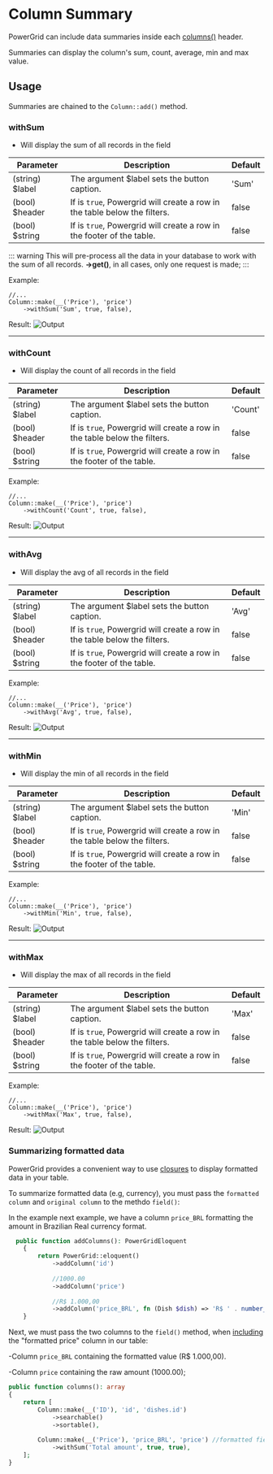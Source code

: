 # Column Summary

PowerGrid can include data summaries inside each [columns()](include-columns) header.

Summaries can display the column's sum, count, average, min and max value.

## Usage

Summaries are chained to the `Column::add()` method.

### withSum

* Will display the sum of all records in the field

| Parameter       | Description                                                               | Default |
|-----------------|---------------------------------------------------------------------------|---------|
| (string) $label | The argument $label sets the button caption.                              | 'Sum'   |
| (bool) $header  | If is `true`, Powergrid will create a row in the table below the filters. | false   |
| (bool) $string  | If is `true`, Powergrid will create a row in the footer of the table.     | false   |


::: warning
This will pre-process all the data in your database to work with the sum of all records. **->get()**, in all cases, only one request is made;
:::

Example:

```php{5}
//...
Column::make(__('Price'), 'price')
    ->withSum('Sum', true, false),
```

Result:
![Output](/_media/examples/cell_buttons/withSum.png)

---

### withCount

* Will display the count of all records in the field

| Parameter       | Description                                                               | Default |
|-----------------|---------------------------------------------------------------------------|---------|
| (string) $label | The argument $label sets the button caption.                              | 'Count' |
| (bool) $header  | If is `true`, Powergrid will create a row in the table below the filters. | false   |
| (bool) $string  | If is `true`, Powergrid will create a row in the footer of the table.     | false   |


Example:

```php{5}
//...
Column::make(__('Price'), 'price')
    ->withCount('Count', true, false),
```

Result:
![Output](/_media/examples/cell_buttons/withCount.png)

---

### withAvg

* Will display the avg of all records in the field

| Parameter       | Description                                                               | Default |
|-----------------|---------------------------------------------------------------------------|---------|
| (string) $label | The argument $label sets the button caption.                              | 'Avg'   |
| (bool) $header  | If is `true`, Powergrid will create a row in the table below the filters. | false   |
| (bool) $string  | If is `true`, Powergrid will create a row in the footer of the table.     | false   |

Example:

```php{5-7}
//...
Column::make(__('Price'), 'price')
    ->withAvg('Avg', true, false),
```

Result:
![Output](/_media/examples/cell_buttons/withAvg.png)

---

### withMin

* Will display the min of all records in the field

| Parameter       | Description                                                               | Default |
|-----------------|---------------------------------------------------------------------------|---------|
| (string) $label | The argument $label sets the button caption.                              | 'Min'   |
| (bool) $header  | If is `true`, Powergrid will create a row in the table below the filters. | false   |
| (bool) $string  | If is `true`, Powergrid will create a row in the footer of the table.     | false   |

Example:

```php{5-9}
//...
Column::make(__('Price'), 'price')
    ->withMin('Min', true, false),
```

Result:
![Output](/_media/examples/cell_buttons/withMin.png)

---

### withMax

* Will display the max of all records in the field

| Parameter       | Description                                                               | Default |
|-----------------|---------------------------------------------------------------------------|---------|
| (string) $label | The argument $label sets the button caption.                              | 'Max'   |
| (bool) $header  | If is `true`, Powergrid will create a row in the table below the filters. | false   |
| (bool) $string  | If is `true`, Powergrid will create a row in the footer of the table.     | false   |

Example:

```php{5}
//...
Column::make(__('Price'), 'price')
    ->withMax('Max', true, false),
```

Result:
![Output](/_media/examples/cell_buttons/withMax.png)

### Summarizing formatted data

PowerGrid provides a convenient way to use [closures](add-columns.html?id=closure-examples#closure-examples) to display formatted data in your table.

To summarize formatted data (e.g, currency), you must pass the `formatted column` and `original column` to the methdo `field()`:

In the example next example, we have a column `price_BRL` formatting the amount in Brazilian Real currency format.

```php
  public function addColumns(): PowerGridEloquent
    {
        return PowerGrid::eloquent()
            ->addColumn('id')
            
            //1000.00
            ->addColumn('price')
            
            //R$ 1.000,00
            ->addColumn('price_BRL', fn (Dish $dish) => 'R$ ' . number_format(e($dish->price), 2, ',', '.'));
    }
```

Next, we must pass the two columns to the `field()` method, when [including](include-columns.html) the "formatted price" column in our table:

-Column `price_BRL` containing the formatted value (R$ 1.000,00).

-Column `price` containing the raw amount (1000.00);

```php
public function columns(): array
{
    return [
        Column::make(__('ID'), 'id', 'dishes.id')
            ->searchable()
            ->sortable(),
            
        Column::make(__('Price'), 'price_BRL', 'price') //formatted field, original field
            ->withSum('Total amount', true, true),
    ];
}
```
